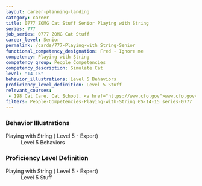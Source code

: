 ```yaml
---
layout: career-planning-landing
category: career
title: 0777 ZOMG Cat Stuff Senior Playing with String
series: 777
job_series: 0777 ZOMG Cat Stuff
career_level: Senior
permalink: /cards/777-Playing-with String-Senior
functional_competency_designation: Fred - Ignore me
competency: Playing with String
competency_group: People Competencies
competency_description: Simulate Cat
level: "14-15"
behavior_illustrations: Level 5 Behaviors
proficiency_level_definition: Level 5 Stuff
relevant_courses: 
 - 198 Cat Care, Cat School, <a href="https://www.cfo.gov">www.cfo.gov</a>
filters: People-Competencies-Playing-with-String GS-14-15 series-0777
---
```


<div class="desktop:grid-col-6 margin-y-205">
  <div class="border-top-05 bg-white padding-2 shadow-5 height-full members-hover border-1px border-gray-30 border-top-orange radius-lg">
    <h3>Behavior Illustrations</h3>
    <dl class="text-base"><dt>Playing with String ( Level 5 - Expert)</dt><dd>Level 5 Behaviors</dd></dl>
  </div>
</div>
<div class="desktop:grid-col-6 margin-y-205">
  <div class="border-top-05 bg-white padding-2 shadow-5 height-full members-hover border-1px border-gray-30 border-top-orange radius-lg">
    <h3>Proficiency Level Definition</h3>
    <dl class="text-base"><dt>Playing with String ( Level 5 - Expert)</dt><dd>Level 5 Stuff</dd></dl>
  </div>
</div>